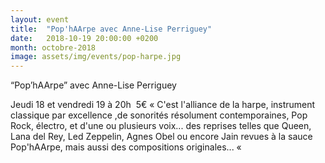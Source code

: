 ```yaml
---
layout: event
title:  "Pop'hAArpe avec Anne-Lise Perriguey"
date:   2018-10-19 20:00:00 +0200
month: octobre-2018
image: assets/img/events/pop-harpe.jpg
---
```





 “Pop’hAArpe”</b> avec Anne-Lise Perriguey

 Jeudi 18 et vendredi 19 à 20h  5€
« C'est l'alliance de la harpe, instrument classique par excellence ,de sonorités résolument contemporaines, Pop Rock, électro, et d'une ou plusieurs voix... des reprises telles que Queen, Lana del Rey, Led Zeppelin, Agnes Obel ou encore Jain revues à la sauce Pop'hAArpe, mais aussi des compositions originales... « 